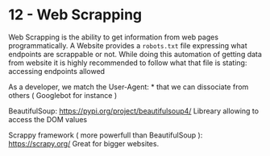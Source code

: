# 12 - Web Scrapping
Web Scrapping is the ability to get information from web pages programmatically.
A Website provides a `robots.txt` file expressing what endpoints are scrappable or not.
While doing this automation of getting data from website it is highly recommended to follow
what that file is stating: accessing endpoints allowed


As a developer, we match the User-Agent: * that we can dissociate from others ( Googlebot for instance )


BeautifulSoup: https://pypi.org/project/beautifulsoup4/
Libreary allowing to access the DOM values

Scrappy framework ( more powerfull than BeautifulSoup ): https://scrapy.org/
Great for bigger websites.